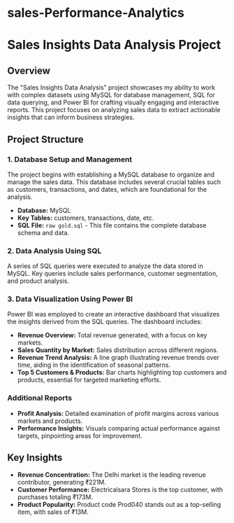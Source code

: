 # sales-Performance-Analytics
# Sales Insights Data Analysis Project

## Overview
The "Sales Insights Data Analysis" project showcases my ability to work with complex datasets using MySQL for database management, SQL for data querying, and Power BI for crafting visually engaging and interactive reports. This project focuses on analyzing sales data to extract actionable insights that can inform business strategies.

## Project Structure

### 1. Database Setup and Management
The project begins with establishing a MySQL database to organize and manage the sales data. This database includes several crucial tables such as customers, transactions, and dates, which are foundational for the analysis.

- **Database:** MySQL
- **Key Tables:** customers, transactions, date, etc.
- **SQL File:** `raw gold.sql` - This file contains the complete database schema and data.

### 2. Data Analysis Using SQL
A series of SQL queries were executed to analyze the data stored in MySQL. Key queries include sales performance, customer segmentation, and product analysis.

### 3. Data Visualization Using Power BI
Power BI was employed to create an interactive dashboard that visualizes the insights derived from the SQL queries. The dashboard includes:

- **Revenue Overview:** Total revenue generated, with a focus on key markets.
- **Sales Quantity by Market:** Sales distribution across different regions.
- **Revenue Trend Analysis:** A line graph illustrating revenue trends over time, aiding in the identification of seasonal patterns.
- **Top 5 Customers & Products:** Bar charts highlighting top customers and products, essential for targeted marketing efforts.

### Additional Reports

- **Profit Analysis:** Detailed examination of profit margins across various markets and products.
- **Performance Insights:** Visuals comparing actual performance against targets, pinpointing areas for improvement.

## Key Insights

- **Revenue Concentration:** The Delhi market is the leading revenue contributor, generating ₹221M.
- **Customer Performance:** Electricalsara Stores is the top customer, with purchases totaling ₹173M.
- **Product Popularity:** Product code Prod040 stands out as a top-selling item, with sales of ₹13M.
